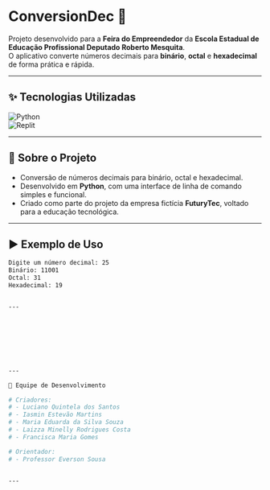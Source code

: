 
# ConversionDec 🔢  

Projeto desenvolvido para a **Feira do Empreendedor** da **Escola Estadual de Educação Profissional Deputado Roberto Mesquita**.  
O aplicativo converte números decimais para **binário**, **octal** e **hexadecimal** de forma prática e rápida.

---

## ✨ Tecnologias Utilizadas

![Python](https://img.shields.io/badge/Python-3776AB?style=for-the-badge&logo=python&logoColor=white)  
![Replit](https://img.shields.io/badge/Replit-667881?style=for-the-badge&logo=replit&logoColor=white)

---

## 📜 Sobre o Projeto

- Conversão de números decimais para binário, octal e hexadecimal.
- Desenvolvido em **Python**, com uma interface de linha de comando simples e funcional.
- Criado como parte do projeto da empresa fictícia **FuturyTec**, voltado para a educação tecnológica.

---

## ▶️ Exemplo de Uso

```bash
Digite um número decimal: 25
Binário: 11001
Octal: 31
Hexadecimal: 19


---








---

👥 Equipe de Desenvolvimento

# Criadores:
# - Luciano Quintela dos Santos
# - Iasmin Estevão Martins
# - Maria Eduarda da Silva Souza
# - Laizza Minelly Rodrigues Costa
# - Francisca Maria Gomes

# Orientador:
# - Professor Everson Sousa


---
